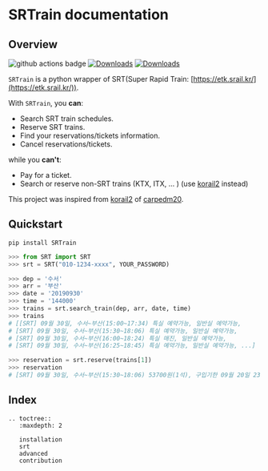 # SRTrain documentation

## Overview

![github actions badge](https://github.com/ryanking13/SRT/workflows/Python%20package/badge.svg)
[![Downloads](https://pepy.tech/badge/srtrain)](https://pepy.tech/project/srtrain)
[![Downloads](https://pepy.tech/badge/srtrain/month)](https://pepy.tech/project/srtrain)

`SRTrain` is a python wrapper of SRT(Super Rapid Train: [https://etk.srail.kr/](https://etk.srail.kr/)).

With `SRTrain`, you **can**:

- Search SRT train schedules.
- Reserve SRT trains.
- Find your reservations/tickets information.
- Cancel reservations/tickets.

while you **can't**:

- Pay for a ticket.
- Search or reserve non-SRT trains (KTX, ITX, ... ) (use [korail2](https://github.com/carpedm20/korail2) instead)

This project was inspired from [korail2](https://github.com/carpedm20/korail2) of [carpedm20](https://github.com/carpedm20).

## Quickstart

```
pip install SRTrain
```

```python
>>> from SRT import SRT
>>> srt = SRT("010-1234-xxxx", YOUR_PASSWORD)

>>> dep = '수서'
>>> arr = '부산'
>>> date = '20190930'
>>> time = '144000'
>>> trains = srt.search_train(dep, arr, date, time)
>>> trains
# [[SRT] 09월 30일, 수서~부산(15:00~17:34) 특실 예약가능, 일반실 예약가능,
# [SRT] 09월 30일, 수서~부산(15:30~18:06) 특실 예약가능, 일반실 예약가능,
# [SRT] 09월 30일, 수서~부산(16:00~18:24) 특실 매진, 일반실 예약가능,
# [SRT] 09월 30일, 수서~부산(16:25~18:45) 특실 예약가능, 일반실 예약가능, ...]

>>> reservation = srt.reserve(trains[1])
>>> reservation
# [SRT] 09월 30일, 수서~부산(15:30~18:06) 53700원(1석), 구입기한 09월 20일 23:38
```

## Index

```{eval-rst}
.. toctree::
   :maxdepth: 2

   installation
   srt
   advanced
   contribution
```
